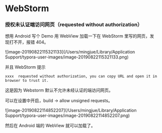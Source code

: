 # WebStorm









###  授权未认证端访问网页（requested without authorization）



想用 Android 写个 Demo 用 WebView 加载一下在 WebStorm 里写的网页，发现打不开，报错 404。



![image-20190822115321133](/Users/mingjue/Library/Application Support/typora-user-images/image-20190822115321133.png)

并且 WebStorm 提示

`xxxx  requested without authorization, you can copy URL and open it in browser to trust it.`



这是因为 Webstorm 默认不允许未经认证的端访问网页。

可以在设置中开启，build -> allow unsigned requests。



![image-20190822114852207](/Users/mingjue/Library/Application Support/typora-user-images/image-20190822114852207.png)



然后在 Android 端的 WebView 就可以加载了。